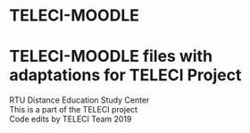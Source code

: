 # TELECI-MOODLE<br>
# TELECI-MOODLE files with adaptations for TELECI Project <br>





RTU Distance Education Study Center<br>
This is a part of the TELECI project<br>
Code edits by TELECI Team 2019
